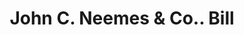 ---
doi: 10.7916/D84Q95ZJ
date_other: '1880'
date_other_textual: 1880-1889
form: printed ephemera
genre:
- Invoices
name:
- John C. Neemes & Co.
object_in_context_url: https://biggert.cul.columbia.edu/items/view/ave_biggert_00212
subject_hierarchical_geographic:
- Chicago, Illinois, United States
subject_name:
- John C. Neemes & Co.
title: John C. Neemes & Co.. Bill
sort_title: John C. Neemes & Co.. Bill
call_number: ave_biggert_00212
coordinates:
- 41.83694444444445,-87.68472222222222
pid: ave_biggert_00212
identifiers: ave_biggert_00212
thumbnail: https://derivativo-2.library.columbia.edu/iiif/2/ldpd:345133/full/!256,256/0/native.jpg
permalink: /biggert/ave_biggert_00212/
layout: iiif-image-page
---